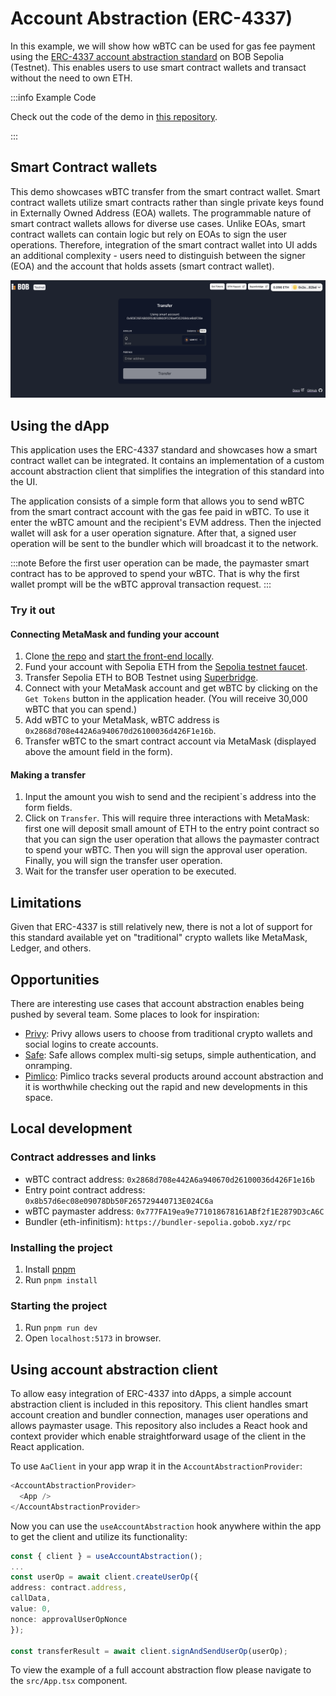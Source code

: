 # Account Abstraction (ERC-4337)

In this example, we will show how wBTC can be used for gas fee payment using the [ERC-4337 account abstraction standard](https://eips.ethereum.org/EIPS/eip-4337) on BOB Sepolia (Testnet). This enables users to use smart contract wallets and transact without the need to own ETH.

:::info Example Code

Check out the code of the demo in [this repository](https://github.com/bob-collective/demo-account-abstraction-transfer/).

:::

## Smart Contract wallets

This demo showcases wBTC transfer from the smart contract wallet. Smart contract wallets utilize smart contracts rather than single private keys found in Externally Owned Address (EOA) wallets. The programmable nature of smart contract wallets allows for diverse use cases. Unlike EOAs, smart contract wallets can contain logic but rely on EOAs to sign the user operations. Therefore, integration of the smart contract wallet into UI adds an additional complexity - users need to distinguish between the signer (EOA) and the account that holds assets (smart contract wallet).

![preview](preview.png)

## Using the dApp

This application uses the ERC-4337 standard and showcases how a smart contract wallet can be integrated. It contains an implementation of a custom account abstraction client that simplifies the integration of this standard into the UI.

The application consists of a simple form that allows you to send wBTC from the smart contract account with the gas fee paid in wBTC. To use it enter the wBTC amount and the recipient's EVM address. Then the injected wallet will ask for a user operation signature. After that, a signed user operation will be sent to the bundler which will broadcast it to the network.

:::note
Before the first user operation can be made, the paymaster smart contract has to be approved to spend your wBTC. That is why the first wallet prompt will be the wBTC approval transaction request.
:::

### Try it out

#### Connecting MetaMask and funding your account

1. Clone [the repo](https://github.com/bob-collective/demo-account-abstraction-transfer/) and [start the front-end locally](#local-development).
1. Fund your account with Sepolia ETH from the [Sepolia testnet faucet](https://faucetlink.to/sepolia).
1. Transfer Sepolia ETH to BOB Testnet using [Superbridge](https://puff-bob-jznbxtoq7h.testnets.rollbridge.app/).
1. Connect with your MetaMask account and get wBTC by clicking on the `Get Tokens` button in the application header. (You will receive 30,000 wBTC that you can spend.)
1. Add wBTC to your MetaMask, wBTC address is `0x2868d708e442A6a940670d26100036d426F1e16b`.
1. Transfer wBTC to the smart contract account via MetaMask (displayed above the amount field in the form).

#### Making a transfer

1. Input the amount you wish to send and the recipient`s address into the form fields.
2. Click on `Transfer`. This will require three interactions with MetaMask: first one will deposit small amount of ETH to the entry point contract so that you can sign the user operation that allows the paymaster contract to spend your wBTC. Then you will sign the approval user operation. Finally, you will sign the transfer user operation.
3. Wait for the transfer user operation to be executed.

## Limitations

Given that ERC-4337 is still relatively new, there is not a lot of support for this standard available yet on "traditional" crypto wallets like MetaMask, Ledger, and others.

## Opportunities

There are interesting use cases that account abstraction enables being pushed by several team. Some places to look for inspiration:

- [Privy](https://docs.privy.io/): Privy allows users to choose from traditional crypto wallets and social logins to create accounts.
- [Safe](https://docs.safe.global/getting-started/readme): Safe allows complex multi-sig setups, simple authentication, and onramping.
- [Pimlico](https://docs.pimlico.io/): Pimlico tracks several products around account abstraction and it is worthwhile checking out the rapid and new developments in this space.

## Local development

### Contract addresses and links

- wBTC contract address: `0x2868d708e442A6a940670d26100036d426F1e16b`
- Entry point contract address: `0x8b57d6ec08e09078Db50F265729440713E024C6a`
- wBTC paymaster address: `0x777FA19ea9e771018678161ABf2f1E2879D3cA6C`
- Bundler (eth-infinitism): `https://bundler-sepolia.gobob.xyz/rpc`

### Installing the project

1. Install [pnpm](https://pnpm.io/installation)
2. Run `pnpm install`

### Starting the project

1. Run `pnpm run dev`
2. Open `localhost:5173` in browser.

## Using account abstraction client

To allow easy integration of ERC-4337 into dApps, a simple account abstraction client is included in this repository. This client handles smart account creation and bundler connection, manages user operations and allows paymaster usage. This repository also includes a React hook and context provider which enable straightforward usage of the client in the React application.

To use `AaClient` in your app wrap it in the `AccountAbstractionProvider`:

```typescript
<AccountAbstractionProvider>
  <App />
</AccountAbstractionProvider>
```

Now you can use the `useAccountAbstraction` hook anywhere within the app to get the client and utilize its functionality:

```typescript
const { client } = useAccountAbstraction();
...
const userOp = await client.createUserOp({
address: contract.address,
callData,
value: 0,
nonce: approvalUserOpNonce
});

const transferResult = await client.signAndSendUserOp(userOp);
```

To view the example of a full account abstraction flow please navigate to the `src/App.tsx` component.

